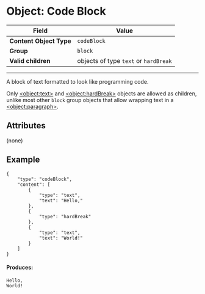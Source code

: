 # Object: Code Block

| Field                   | Value                                 |
| ----------------------- | ------------------------------------- |
| **Content Object Type** | `codeBlock`                           |
| **Group**               | `block`                               |
| **Valid children**      | objects of type `text` or `hardBreak` |

---

A block of text formatted to look like programming code.

Only [\<object:text\>](/docs/objects/text.md) and [\<object:hardBreak\>](/docs/objects/hardBreak.md) objects are allowed as children, unlike most other `block` group objects that allow wrapping text in a [\<object:paragraph\>](/docs/objects/paragraph.md).

## Attributes

(none)

## Example

```
{
    "type": "codeBlock",
    "content": [
        {
            "type": "text",
            "text": "Hello,"
        },
        {
            "type": "hardBreak"
        },
        {
            "type": "text",
            "text": "World!"
        }
    ]
}
```

#### Produces:

```
Hello,
World!
```
